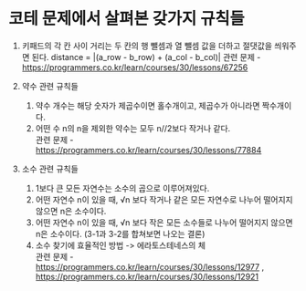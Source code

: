 # 코테 문제에서 살펴본 갖가지 규칙들

1. 키패드의 각 칸 사이 거리는 두 칸의 행 뺄셈과 열 뺄셈 값을 더하고 절댓값을 씌워주면 된다. distance = |(a_row - b_row) + (a_col - b_col)|
   관련 문제 - https://programmers.co.kr/learn/courses/30/lessons/67256

2. 약수 관련 규칙들
   1) 약수 개수는 해당 숫자가 제곱수이면 홀수개이고, 제곱수가 아니라면 짝수개이다.   
   2) 어떤 수 n의 n을 제외한 약수는 모두 n//2보다 작거나 같다.   
   관련 문제 - https://programmers.co.kr/learn/courses/30/lessons/77884

3. 소수 관련 규칙들
   1) 1보다 큰 모든 자연수는 소수의 곱으로 이루어져있다.    
   2) 어떤 자연수 n이 있을 때, √n 보다 작거나 같은 모든 자연수로 나누어 떨어지지 않으면 n은 소수이다.   
   3) 어떤 자연수 n이 있을 때, √n 보다 작은 모든 소수들로 나누어 떨어지지 않으면 n은 소수이다. (3-1과 3-2를 합쳐보면 나오는 결론)   
   4) 소수 찾기에 효율적인 방법 -> 에라토스테네스의 체   
   관련 문제 - https://programmers.co.kr/learn/courses/30/lessons/12977 , https://programmers.co.kr/learn/courses/30/lessons/12921
